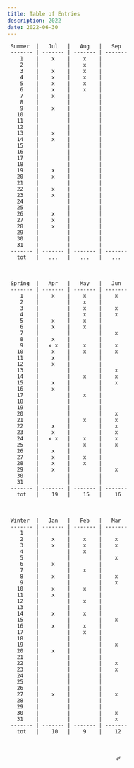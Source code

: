 ```yaml
---
title: Table of Entries
description: 2022
date: 2022-06-30
---
```


     Summer  |   Jul   |   Aug   |   Sep   
     ------- | ------- | ------- | -------
        1    |    x    |    x    |      
        2    |         |    x    |     
        3    |    x    |    x    |       
        4    |    x    |    x    |       
        5    |    x    |    x    |     
        6    |    x    |    x    |     
        7    |    x    |         |       
        8    |         |         |     
        9    |    x    |         |       
       10    |         |         |       
       11    |         |         |     
       12    |         |         |     
       13    |    x    |         |       
       14    |    x    |         |       
       15    |         |         |       
       16    |         |         |     
       17    |         |         |     
       18    |         |         |    
       19    |    x    |         |     
       20    |    x    |         |       
       21    |         |         |       
       22    |    x    |         |       
       23    |    x    |         |      
       24    |         |         |     
       25    |         |         |     
       26    |    x    |         |     
       27    |    x    |         |     
       28    |    x    |         |    
       29    |         |         |     
       30    |         |         |     
       31    |         |         |        
     ------- | ------- | ------- | -------
       tot   |   ...   |   ...   |   ...   

&nbsp;

     Spring  |   Apr   |   May   |   Jun   
     ------- | ------- | ------- | -------
        1    |    x    |    x    |    x 
        2    |         |    x    |     
        3    |         |    x    |    x  
        4    |         |    x    |    x  
        5    |    x    |    x    |     
        6    |    x    |    x    |     
        7    |         |         |    x  
        8    |    x    |         |     
        9    |   x x   |    x    |    x  
       10    |    x    |    x    |    x  
       11    |    x    |         |     
       12    |    x    |         |     
       13    |         |         |    x  
       14    |         |    x    |    x  
       15    |    x    |         |    x  
       16    |    x    |         |     
       17    |         |    x    |     
       18    |         |         |    
       19    |         |         |     
       20    |         |         |    x  
       21    |         |    x    |    x  
       22    |    x    |         |    x  
       23    |    x    |         |    x 
       24    |   x x   |    x    |    x
       25    |         |    x    |    x
       26    |    x    |         |     
       27    |    x    |    x    |     
       28    |    x    |    x    |    
       29    |    x    |         |    x
       30    |         |         |     
       31    |         |         |        
     ------- | ------- | ------- | -------
       tot   |    19   |    15   |    16   

&nbsp;

     Winter  |   Jan   |   Feb   |   Mar   
     ------- | ------- | ------- | ------- 
        1    |         |         |         
        2    |    x    |    x    |    x    
        3    |    x    |    x    |    x    
        4    |         |    x    |         
        5    |         |         |    x    
        6    |    x    |         |         
        7    |         |    x    |         
        8    |    x    |         |    x    
        9    |         |         |    x    
       10    |    x    |    x    |         
       11    |    x    |         |         
       12    |         |    x    |         
       13    |         |         |         
       14    |    x    |    x    |         
       15    |         |         |    x    
       16    |    x    |    x    |         
       17    |         |    x    |         
       18    |         |         |         
       19    |         |         |    x    
       20    |    x    |         |         
       21    |         |         |         
       22    |         |         |    x    
       23    |         |         |    x    
       24    |         |         |         
       25    |         |         |         
       26    |         |         |         
       27    |    x    |         |    x
       28    |         |         |         
       29    |         |         |         
       30    |         |         |    x    
       31    |         |         |    x    
     ------- | ------- | ------- | ------- 
       tot   |    10   |    9    |    12   

&nbsp;

<div align="center">
  ✐
</div>

